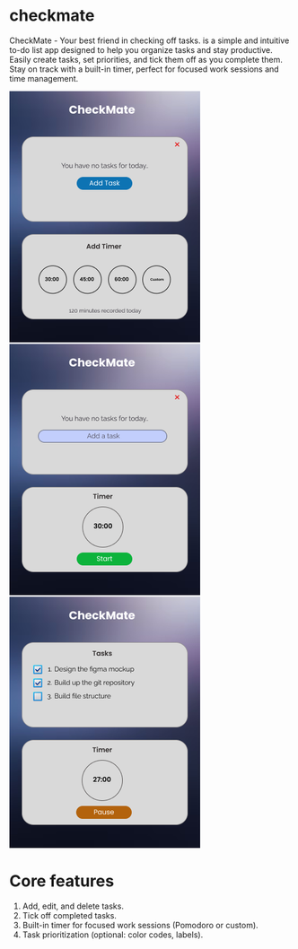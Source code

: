 # checkmate
CheckMate - Your best friend in checking off tasks. is a simple and intuitive to-do list app designed to help you organize tasks and stay productive. Easily create tasks, set priorities, and tick them off as you complete them. Stay on track with a built-in timer, perfect for focused work sessions and time management. 


<div style="display: inline">
  <img src="assets/figma/mockup/screen1.png" style="width 100px;">
   <img src="assets/figma/mockup/screen2.png" style="width 100px;">
   <img src="assets/figma/mockup/screen3.png" style="width 100px;">
</div>


# Core features
1. Add, edit, and delete tasks.
2. Tick off completed tasks.
3. Built-in timer for focused work sessions (Pomodoro or custom).
4. Task prioritization (optional: color codes, labels).



